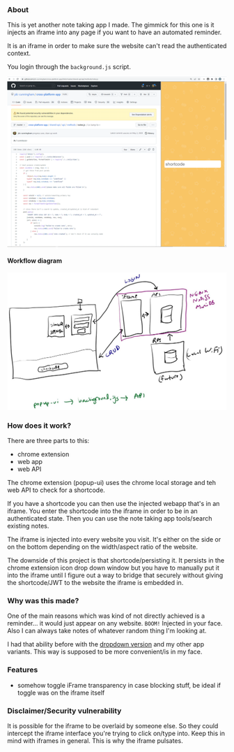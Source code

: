 ### About

This is yet another note taking app I made. The gimmick for this one is it injects an iframe into any page if you want to have an automated reminder.

It is an iframe in order to make sure the website can't read the authenticated context.

You login through the `background.js` script.

<img src="./demo.gif" width="800"/>

#### Workflow diagram

<img src="./workflow.JPG" width="800"/>

### How does it work?

There are three parts to this:

* chrome extension
* web app
* web API

The chrome extension (popup-ui) uses the chrome local storage and teh web API to check for a shortcode.

If you have a shortcode you can then use the injected webapp that's in an iframe. You enter the shortcode into the iframe in order to be in an authenticated state. Then you can use the note taking app tools/search existing notes.

The iframe is injected into every website you visit. It's either on the side or on the bottom depending on the width/aspect ratio of the website.

The downside of this project is that shortcode/persisting it. It persists in the chrome extension icon drop down window but you have to manually put it into the iframe until I figure out a way to bridge that securely without giving the shortcode/JWT to the website the iframe is embedded in.

### Why was this made?

One of the main reasons which was kind of not directly achieved is a reminder... it would just appear on any website. `BOOM!` Injected in your face. Also I can always take notes of whatever random thing I'm looking at.

I had that ability before with the [dropdown version](https://github.com/jdc-cunningham/nanta-chrome-extension) and my other app variants. This way is supposed to be more convenient/is in my face.

### Features

- somehow toggle iFrame transparency in case blocking stuff, be ideal if toggle was on the iframe itself

### Disclaimer/Security vulnerability

It is possible for the iframe to be overlaid by someone else. So they could intercept the iframe interface you're trying to click on/type into. Keep this in mind with iframes in general. This is why the iframe pulsates.

